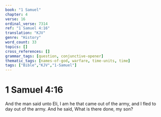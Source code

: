 ```yaml
---
book: "1 Samuel"
chapter: 4
verse: 16
ordinal_verse: 7314
ref: "1 Samuel 4:16"
translation: "KJV"
genre: "History"
word_count: 33
topics: []
cross_references: []
grammar_tags: [question, conjunctive-opener]
thematic_tags: [names-of-god, warfare, time-units, time]
tags: ["Bible","KJV","1-Samuel"]
---
```


# 1 Samuel 4:16

And the man said unto Eli, I am he that came out of the army, and I fled to day out of the army. And he said, What is there done, my son?
